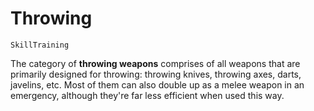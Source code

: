 # Throwing

`SkillTraining`

The category of **throwing weapons** comprises of all weapons that are primarily designed for throwing: throwing knives, throwing axes, darts, javelins, etc. Most of them can also double up as a melee weapon in an emergency, although they're far less efficient when used this way.